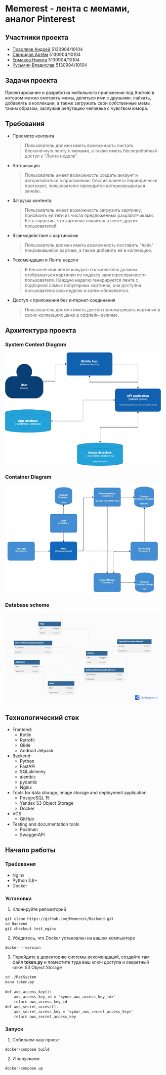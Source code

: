 # Memerest - лента с мемами, аналог Pinterest
## Участники проекта
- [Поволяев Андрей](https://github.com/hopy72) 5130904/10104
- [Свиридов Артём](https://github.com/TemSV) 5130904/10104
- [Ермаков Никита](https://github.com/makniker) 5130904/10104
- [Кузьмин Владислав](https://github.com/ValamintH) 5130904/10104

## Задачи проекта
Проектирование и разработка мобильного приложения под Android в котором можно смотреть мемы, делиться ими с друзьями, лайкать, добавлять в коллекции, а также загружать свои собственные мемы, таким образом, заслужив репутацию человека с чувством юмора.

## Требования
- Просмотр контента
  > Пользователь должен иметь возможность листать бесконечную ленту с мемами, а также иметь бесперебойный доступ к "Ленте недели"
- Авторизация
  > Пользователь имеет возможность создать аккаунт и авторизоваться в приложении. Сессия клиента периодически протухает, пользователю приходится авторизовываться заново.
- Загрузка контента
  > Пользователь имеет возможность загрузить картинку, присвоить ей теги из числа предложенных разработчиками. Есть гарантия, что картинка появится в ленте других пользователей.
- Взаимодействие с картинками
  > Пользователь должен иметь возможность поставить "лайк" понравившейся картике, а также добавить её в коллекцию.
- Рекомендации и Лента недели
  > В бесконечной ленте каждого пользователя должны отображаться картинки по индексу заинтересованности пользователя. Каждую неделю генерируется лента с подборкой самых популярных картинок, она доступна пользователю всю неделю и затем обновляется.
- Доступ к приложения без интернет-соединения
  > Пользователь должен иметь доступ просматривать картинки в своих коллекциях даже в оффлайн-режиме.
## Архитектура проекта
### System Context Diagram
![](https://github.com/Memerest/Backend/blob/main/system_context_diagram.png)
### Container Diagram
![](https://github.com/Memerest/Backend/blob/main/container_diagram.jpg)
### Database scheme
![](https://github.com/Memerest/Backend/blob/main/database_scheme.png)

## Технологический стек
- Frontend:
    - Kotlin
    - Retrofit
    - Glide
    - Android Jetpack
- Backend:
    - Python
    - FastAPI
    - SQLalchemy
    - alembic
    - pydantic
    - Nginx
- Tools for data storage, image storage and deployment application
    - PostgreSQL 15
    - Yandex S3 Object Storage
    - Docker
- VCS
    - GitHub
- Testing and documentation tools
    - Postman
    - SwaggerAPI

## Начало работы
### Требования
- Nginx
- Python 3.8+
- Docker
### Установка
1. Клонируйте репозиторий
```
git clone https://github.com/Memerest/Backend.git
cd Backend
git checkout test_nginx
```
2.  Убедитесь, что Docker установлен на вашем компьютере
```
docker --version
```
3. Перейдите в директорию системы рекомендаций, создайте там файл **token.py** и поместите туда ваш ключ доступа и секретный ключ S3 Object Storage
```
cd ./RecSystem
nano token.py

def aws_access_key():
    aws_access_key_id = '<your_aws_access_key_id>'
    return aws_access_key_id
def aws_secret_access():
    aws_secret_access_key = '<your_aws_secret_access_key>'
    return aws_secret_access_key
```
### Запуск
1. Собираем наш проект
```
docker-compose build
```
2. И запускаем
```
docker-compose up
```


